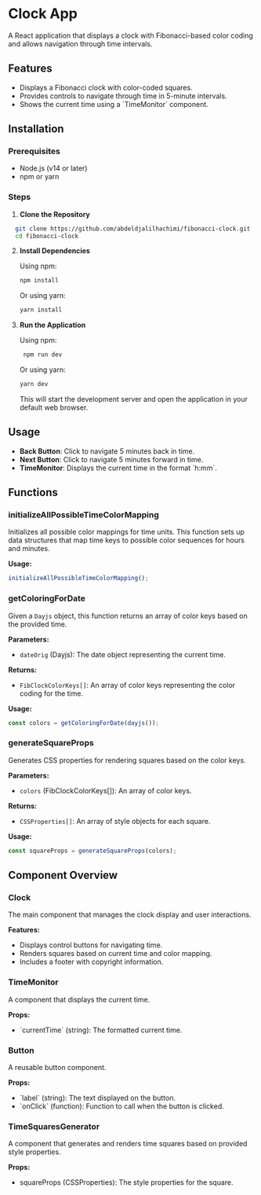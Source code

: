 # Clock App

A React application that displays a clock with Fibonacci-based color coding and allows navigation through time intervals.

## Features

-   Displays a Fibonacci clock with color-coded squares.
-   Provides controls to navigate through time in 5-minute intervals.
-   Shows the current time using a \`TimeMonitor\` component.

## Installation

### Prerequisites

-   Node.js (v14 or later)
-   npm or yarn

### Steps

1. **Clone the Repository**

```bash
  git clone https://github.com/abdeldjalilhachimi/fibonacci-clock.git
  cd fibonacci-clock
```

2. **Install Dependencies**

    Using npm:

    ```bash
    npm install
    ```

    Or using yarn:

    ```bash
    yarn install
    ```

3. **Run the Application**

    Using npm:

    ```bash
     npm run dev
    ```

    Or using yarn:

    ```bash
    yarn dev
    ```

    This will start the development server and open the application in your default web browser.

## Usage

-   **Back Button**: Click to navigate 5 minutes back in time.
-   **Next Button**: Click to navigate 5 minutes forward in time.
-   **TimeMonitor**: Displays the current time in the format \`h:mm\`.

## Functions

### initializeAllPossibleTimeColorMapping

Initializes all possible color mappings for time units. This function sets up data structures that map time keys to possible color sequences for hours and minutes.

**Usage:**

```typescript
initializeAllPossibleTimeColorMapping();
```

### getColoringForDate

Given a `Dayjs` object, this function returns an array of color keys based on the provided time.

**Parameters:**

-   `dateOrig` (Dayjs): The date object representing the current time.

**Returns:**

-   `FibClockColorKeys[]`: An array of color keys representing the color coding for the time.

**Usage:**

```typescript
const colors = getColoringForDate(dayjs());
```

### generateSquareProps

Generates CSS properties for rendering squares based on the color keys.

**Parameters:**

-   `colors` (FibClockColorKeys[]): An array of color keys.

**Returns:**

-   `CSSProperties[]`: An array of style objects for each square.

**Usage:**

```typescript
const squareProps = generateSquareProps(colors);
```

## Component Overview

### Clock

The main component that manages the clock display and user interactions.

**Features:**

-   Displays control buttons for navigating time.
-   Renders squares based on current time and color mapping.
-   Includes a footer with copyright information.

### TimeMonitor

A component that displays the current time.

**Props:**

-   \`currentTime\` (string): The formatted current time.

### Button

A reusable button component.

**Props:**

-   \`label\` (string): The text displayed on the button.
-   \`onClick\` (function): Function to call when the button is clicked.

### TimeSquaresGenerator

A component that generates and renders time squares based on provided style properties.

**Props:**

-   squareProps (CSSProperties): The style properties for the square.
